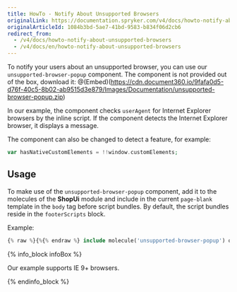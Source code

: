 ```yaml
---
title: HowTo - Notify About Unsupported Browsers
originalLink: https://documentation.spryker.com/v4/docs/howto-notify-about-unsupported-browsers
originalArticleId: 1084b3bd-5ae7-41bd-9583-b834f06d2cb6
redirect_from:
  - /v4/docs/howto-notify-about-unsupported-browsers
  - /v4/docs/en/howto-notify-about-unsupported-browsers
---
```


To notify your users about an unsupported browser, you can use our `unsupported-browser-popup` component. The component is not provided out of the box, download it:
@(Embed)(https://cdn.document360.io/9fafa0d5-d76f-40c5-8b02-ab9515d3e879/Images/Documentation/unsupported-browser-popup.zip)

In our example, the component checks `userAgent` for Internet Explorer browsers by the inline script. If the component detects the Internet Explorer browser, it displays a message. 

The component can also be changed to detect a feature, for example:

```PHP
var hasNativeCustomElements = !!window.customElements;
```
## Usage
To make use of the `unsupported-browser-popup` component, add it to the molecules of the **ShopUi** module and include in the current `page-blank` template in the `body` tag before script bundles. By default, the script bundles reside in the `footerScripts` block.

Example:
```PHP
{% raw %}{%{% endraw %} include molecule('unsupported-browser-popup') only {% raw %}%}{% endraw %}
```
{% info_block infoBox %}

Our example supports IE 9+ browsers.

{% endinfo_block %}
